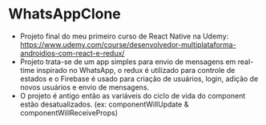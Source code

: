 # WhatsAppClone
- Projeto final do meu primeiro curso de React Native na Udemy: https://www.udemy.com/course/desenvolvedor-multiplataforma-androidios-com-react-e-redux/
- Projeto trata-se de um app simples para envio de mensagens em real-time inspirado no WhatsApp, o redux é utilizado para controle de estados e o Firebase é usado para criação de usuários, login, adição de novos usuários e envio de mensagens.
- O projeto é antigo então as variáveis do ciclo de vida do component estão desatualizados. (ex: componentWillUpdate & componentWillReceiveProps)
